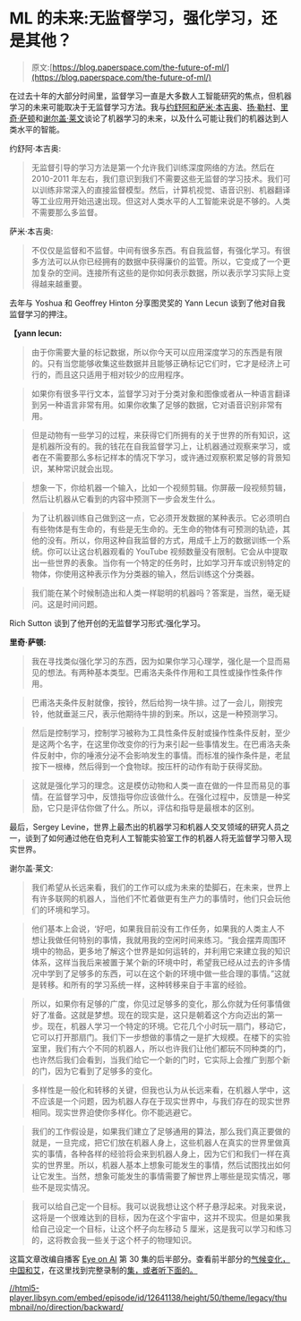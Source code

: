 # ML 的未来:无监督学习，强化学习，还是其他？

> 原文:[https://blog.paperspace.com/the-future-of-ml/](https://blog.paperspace.com/the-future-of-ml/)

在过去十年的大部分时间里，监督学习一直是大多数人工智能研究的焦点，但机器学习的未来可能取决于无监督学习方法。我与[约舒阿和萨米·本吉奥](https://en.wikipedia.org/wiki/Yoshua_Bengio)、[扬·勒村](https://en.wikipedia.org/wiki/Yann_LeCun)、[里奇·萨顿](https://en.wikipedia.org/wiki/Richard_S._Sutton)和[谢尔盖·莱文](https://people.eecs.berkeley.edu/~svlevine/)谈论了机器学习的未来，以及什么可能让我们的机器达到人类水平的智能。

约舒阿·本吉奥:

> 无监督引导的学习方法是第一个允许我们训练深度网络的方法。然后在 2010-2011 年左右，我们意识到我们不需要这些无监督的学习技术。我们可以训练非常深入的直接监督模型。然后，计算机视觉、语音识别、机器翻译等工业应用开始迅速出现。但这对人类水平的人工智能来说是不够的。人类不需要那么多监督。

萨米·本吉奥:

> 不仅仅是监督和不监督。中间有很多东西。有自我监督，有强化学习。有很多方法可以从你已经拥有的数据中获得廉价的监管。所以，它变成了一个更加复杂的空间。连接所有这些的是你如何表示数据，所以表示学习实际上变得越来越重要。

去年与 Yoshua 和 Geoffrey Hinton 分享图灵奖的 Yann Lecun 谈到了他对自我监督学习的押注。

**【yann lecun:**

> 由于你需要大量的标记数据，所以你今天可以应用深度学习的东西是有限的。只有当您能够收集这些数据并且能够正确标记它们时，它才是经济上可行的，而且这只适用于相对较少的应用程序。

> 如果你有很多平行文本，监督学习对于分类对象和图像或者从一种语言翻译到另一种语言非常有用。如果你收集了足够的数据，它对语音识别非常有用。

> 但是动物有一些学习的过程，来获得它们所拥有的关于世界的所有知识，这是机器所没有的。我的钱花在自我监督学习上，让机器通过观察来学习，或者在不需要那么多标记样本的情况下学习，或许通过观察积累足够的背景知识，某种常识就会出现。

> 想象一下，你给机器一个输入，比如一个视频剪辑。你屏蔽一段视频剪辑，然后让机器从它看到的内容中预测下一步会发生什么。

> 为了让机器训练自己做到这一点，它必须开发数据的某种表示。它必须明白有些物体是有生命的，有些是无生命的。无生命的物体有可预测的轨迹，其他的没有。所以，你用这种自我监督的方式，用成千上万的数据训练一个系统。你可以让这台机器观看的 YouTube 视频数量没有限制。它会从中提取出一些世界的表象。当你有一个特定的任务时，比如学习开车或识别特定的物体，你使用这种表示作为分类器的输入，然后训练这个分类器。

> 我们能在某个时候制造出和人类一样聪明的机器吗？答案是，当然，毫无疑问。这是时间问题。

Rich Sutton 谈到了他开创的无监督学习形式:强化学习。

**里奇·萨顿:**

> 我在寻找类似强化学习的东西，因为如果你学习心理学，强化是一个显而易见的想法。有两种基本类型。巴甫洛夫条件作用和工具性或操作性条件作用。

> 巴甫洛夫条件反射就像，按铃，然后给狗一块牛排。过了一会儿，刚按完铃，他就垂涎三尺，表示他期待牛排的到来。所以，这是一种预测学习。

> 然后是控制学习，控制学习被称为工具性条件反射或操作性条件反射，至少是这两个名字，在这里你改变你的行为来引起一些事情发生。在巴甫洛夫条件反射中，你的唾液分泌不会影响发生的事情。而标准的操作条件是，老鼠按下一根棒，然后得到一个食物球。按压杆的动作有助于获得奖励。

> 这就是强化学习的理念。这是模仿动物和人类一直在做的一件显而易见的事情。在监督学习中，反馈指导你应该做什么。在强化过程中，反馈是一种奖励，它只是评估你做了什么。所以，评估和指导是最根本的区别。

最后，Sergey Levine，世界上最杰出的机器学习和机器人交叉领域的研究人员之一，谈到了如何通过他在伯克利人工智能实验室工作的机器人将无监督学习带入现实世界。

谢尔盖·莱文:

> 我们希望从长远来看，我们的工作可以成为未来的垫脚石，在未来，世界上有许多联网的机器人，当他们不忙着做更有生产力的事情时，他们只会玩他们的环境和学习。

> 他们基本上会说，‘好吧，如果我目前没有工作任务，如果我的人类主人不想让我做任何特别的事情，我就用我的空闲时间来练习。“我会摆弄周围环境中的物品，更多地了解这个世界是如何运转的，并利用它来建立我的知识体系，这样当我后来被置于某个新的环境中时，希望我已经从过去的许多情况中学到了足够多的东西，可以在这个新的环境中做一些合理的事情。”这就是转移。和所有的学习系统一样，这种转移来自于丰富的经验。

> 所以，如果你有足够的广度，你见过足够多的变化，那么你就为任何事情做好了准备。这就是梦想。现在的现实是，这只是朝着这个方向迈出的第一步。现在，机器人学习一个特定的环境。它花几个小时玩一扇门，移动它，它可以打开那扇门。我们下一步想做的事情之一是扩大规模。在楼下的实验室里，我们有六个不同的机器人，所以也许我们让他们都玩不同种类的门，也许然后我们会看到，当我们给它一个新的门时，它实际上会推广到那个新的门，因为它看到了足够多的变化。

> 多样性是一般化和转移的关键，但我也认为从长远来看，在机器人学中，这不应该是一个问题，因为机器人存在于现实世界中，与我们存在的现实世界相同。现实世界迫使你多样化。你不能逃避它。

> 我们的工作假设是，如果我们建立了足够通用的算法，那么我们真正要做的就是，一旦完成，把它们放在机器人身上，这些机器人在真实的世界里做真实的事情，各种各样的经验将会来到机器人身上，因为它们和我们一样在真实的世界里。所以，机器人基本上想象可能发生的事情，然后试图找出如何让它发生。当然，想象可能发生的事情需要了解世界上哪些是现实情况，哪些不是现实情况。

> 我可以给自己定一个目标。我可以说我想让这个杯子悬浮起来。对我来说，这将是一个很难达到的目标，因为在这个宇宙中，这并不现实。但是如果我给自己设定一个目标，让这个杯子向左移动 5 厘米，这是我可以学习和练习的，这将教会我一些关于这个杯子的物理知识。

这篇文章改编自播客 [Eye on AI](https://www.eye-on.ai/) 第 30 集的后半部分。查看前半部分的[气候变化，中国和艾](https://blog.paperspace.com/climate-change-china-and-ai/)，在这里找到完整录制的[集，或者听下面的。](https://www.eye-on.ai/podcast-030)

[//html5-player.libsyn.com/embed/episode/id/12641138/height/50/theme/legacy/thumbnail/no/direction/backward/](//html5-player.libsyn.com/embed/episode/id/12641138/height/50/theme/legacy/thumbnail/no/direction/backward/)